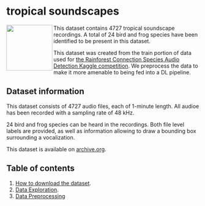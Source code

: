 # tropical soundscapes

<img src="https://upload.wikimedia.org/wikipedia/commons/0/0d/Puerto_Rico_El_Yunque_1.jpg" width="120" align="left">

This dataset contains 4727 tropical soundscape recordings. A total of 24 bird and frog species have been identified to be present in this dataset.

This dataset was created from the train portion of data used for [the Rainforest Connection Species Audio Detection Kaggle competition](https://www.kaggle.com/c/rfcx-species-audio-detection/overview). We preprocess the data to make it more amenable to being fed into a DL pipeline.


## Dataset information

This dataset consists of 4727 audio files, each of 1-minute length. All audioe has been recorded with a sampling rate of 48 kHz.

24 bird and frog species can be heard in the recordings. Both file level labels are provided, as well as information allowing to draw a bounding box surrounding a vocalization.

This dataset is available on [archive.org](https://archive.org/details/tropical_soundscape).

## Table of contents

1. [How to download the dataset](https://github.com/earthspecies/library.internal/blob/main/geladas/01_Download_Dataset.ipynb).
2. [Data Exploration](https://github.com/earthspecies/library.internal/blob/main/geladas/99_Data_Preprocessing.ipynb).
3. [Data Preprocessing]()

